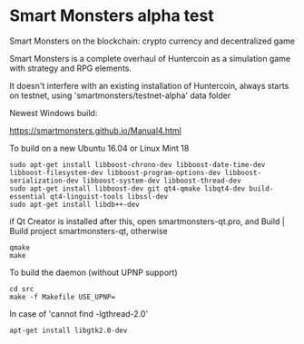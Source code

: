Smart Monsters alpha test
=========================

Smart Monsters on the blockchain: crypto currency and decentralized game

Smart Monsters is a complete overhaul of Huntercoin as a simulation game with strategy and RPG elements.

It doesn't interfere with an existing installation of Huntercoin, always starts on testnet, using 'smartmonsters/testnet-alpha' data folder

Newest Windows build:

https://smartmonsters.github.io/Manual4.html

To build on a new Ubuntu 16.04 or Linux Mint 18

    sudo apt-get install libboost-chrono-dev libboost-date-time-dev libboost-filesystem-dev libboost-program-options-dev libboost-serialization-dev libboost-system-dev libboost-thread-dev
    sudo apt-get install libboost-dev git qt4-qmake libqt4-dev build-essential qt4-linguist-tools libssl-dev
    sudo apt-get install libdb++-dev

if Qt Creator is installed after this, open smartmonsters-qt.pro, and Build | Build project smartmonsters-qt, otherwise

    qmake
    make

To build the daemon (without UPNP support)

    cd src
    make -f Makefile USE_UPNP=

In case of 'cannot find -lgthread-2.0'

    apt-get install libgtk2.0-dev

